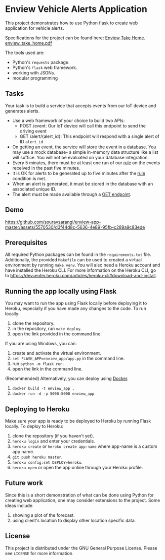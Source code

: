 # Enview Vehicle Alerts Application
This project demonstrates how to use Python flask to create web application for vehicle alerts.

Specifications for the project can be found here:
 [Enview Take Home](https://sepia-seahorse-5d3.notion.site/Backend-Take-Home-Exercise-2c3fa4eba8c246c3bb71429e319309b9).
 [enview_take_home.pdf](https://github.com/souravsarangi/enview-app-master/files/11646705/enview_take_home.pdf)

The tools used are:
* Python's `requests` package.
* Python's `flask` web framework.
* working with JSONs.
* modular programming

## Tasks
Your task is to build a service that accepts events from our IoT device and generates alerts.
- Use a web framework of your choice to build two APIs:
    - POST /event: Our IoT device will call this endpoint to send the driving event
    - GET /alert/{alert_id}: This endpoint will respond with a single alert of ID `alert_id`
- On getting an event, the service will store the event in a database. You may use a mock database- a simple in-memory data structure like a list will suffice. You will not be evaluated on your database integration.
- Every 5 minutes, there must be at least one run of our [rule](https://www.notion.so/Backend-Take-Home-Exercise-2c3fa4eba8c246c3bb71429e319309b9?pvs=21) on the events received in the past five minutes.
- It is OK for alerts to be generated up to five minutes after the [rule](https://www.notion.so/Backend-Take-Home-Exercise-2c3fa4eba8c246c3bb71429e319309b9?pvs=21) condition is met.
- When an alert is generated, it must be stored in the database with an associated unique ID.
- The alert must be made available through a [GET endpoint](https://www.notion.so/Backend-Take-Home-Exercise-2c3fa4eba8c246c3bb71429e319309b9?pvs=21).

## Demo

https://github.com/souravsarangi/enview-app-master/assets/5570530/d3f44d8c-5636-4e89-95fb-c289a9c83ede

## Prerequisites
All required Python packages can be found in the `requirements.txt` file. Additionally, the provided `Makefile` can be used to created a virtual environment by running `make venv`. You will also need a Heroku account and have installed the Heroku CLI. For more information on the Heroku CLI, go to https://devcenter.heroku.com/articles/heroku-cli#download-and-install.

## Running the app locally using Flask
You may want to run the app using Flask locally before deploying it to Heroku, especially if you have made any changes to the code. To run locally:

1. clone the repository.
1. in the repository, run `make deploy`.
1. open the link provided in the command line.

If you are using Windows, you can:
1. create and activate the virtual environment.
1. `set FLASK_APP=enview_app/app.py` in the command line.
1. run `python -m flask run`.
1. open the link in the command line.

(Recommended) Alternatively, you can deploy using [Docker](https://www.docker.com/).
1. `docker build -t enview_app .`
1. `docker run -d -p 5000:5000 enview_app`

## Deploying to Heroku
Make sure your app is ready to be deployed to Heroku by running Flask locally. To deploy to Heroku:

1. clone the repository (if you haven't yet).
1. `heroku login` and enter your credentials.
1. `heroku create` or `heroku create app-name` where app-name is a custom app name.
1. `git push heroku master`.
1. `heroku config:set DEPLOY=heroku`.
1. `heroku open` or open the app online through your Heroku profile.

## Future work
Since this is a short demonstration of what can be done using Python for creating web application, one may consider extensions to the project. Some ideas include:
1. showing a plot of the forecast.
1. using client's location to display other location specific data.

## License
This project is distributed under the GNU General Purpose License. Please see `LICENSE` for more information.
